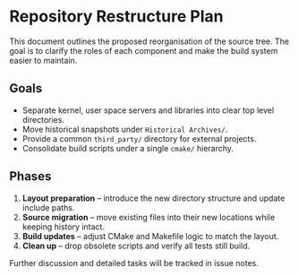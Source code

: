 # Repository Restructure Plan

This document outlines the proposed reorganisation of the source tree.  The goal
is to clarify the roles of each component and make the build system easier to
maintain.

## Goals

- Separate kernel, user space servers and libraries into clear top level
  directories.
- Move historical snapshots under `Historical Archives/`.
- Provide a common `third_party/` directory for external projects.
- Consolidate build scripts under a single `cmake/` hierarchy.

## Phases

1. **Layout preparation** – introduce the new directory structure and update
   include paths.
2. **Source migration** – move existing files into their new locations while
   keeping history intact.
3. **Build updates** – adjust CMake and Makefile logic to match the layout.
4. **Clean up** – drop obsolete scripts and verify all tests still build.

Further discussion and detailed tasks will be tracked in issue notes.

